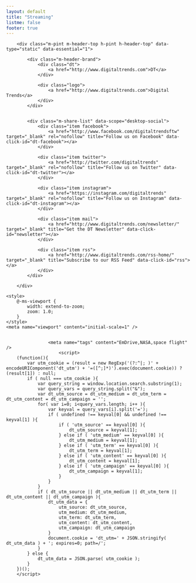 ```yaml
---
layout: default
title: "Streaming"
listme: false
footer: true
---
```


		<div class="m-pint m-header-top h-pint h-header-top" data-type="static" data-essential="1">

			<div class="m-header-brand">
				<div class="dt">
					<a href="http://www.digitaltrends.com">DT</a>
				</div>

				<div class="logo">
					<a href="http://www.digitaltrends.com">Digital Trends</a>
				</div>
			</div>


			<div class="m-share-list" data-scope="desktop-social">
				<div class="item facebook">
					<a href="http://www.facebook.com/digitaltrendsftw" target="_blank" rel="nofollow" title="Follow us on Facebook" data-click-id="dt-facebook"></a>
				</div>

				<div class="item twitter">
					<a href="http://twitter.com/digitaltrends" target="_blank" rel="nofollow" title="Follow us on Twitter" data-click-id="dt-twitter"></a>
				</div>

				<div class="item instagram">
					<a href="https://instagram.com/digitaltrends" target="_blank" rel="nofollow" title="Follow us on Instagram" data-click-id="dt-instagram"></a>
				</div>

				<div class="item mail">
					<a href="http://www.digitaltrends.com/newsletter/" target="_blank" title="Get the DT Newsletter" data-click-id="newsletter"></a>
				</div>

				<div class="item rss">
					<a href="http://www.digitaltrends.com/rss-home/" target="_blank" title="Subscribe to our RSS Feed" data-click-id="rss"></a>
				</div>
			</div>

		</div>

	<style>
		@-ms-viewport {
		    width: extend-to-zoom;
		    zoom: 1.0;
		}
	</style>
	<meta name="viewport" content="initial-scale=1" />

	
					<meta name="tags" content="EmDrive,NASA,space flight" />
						<script>
		(function(){
			var utm_cookie = (result = new RegExp('(?:^|; )' + encodeURIComponent('dt_utm') + '=([^;]*)').exec(document.cookie)) ? (result[1]) : null;
			if ( null === utm_cookie ){
				var query_string = window.location.search.substring(1);
				var query_vars = query_string.split("&");
				var dt_utm_source = dt_utm_medium = dt_utm_term = dt_utm_content = dt_utm_campaign = '';
				for( var i=0; i<query_vars.length; i++ ){
					var keyval = query_vars[i].split('=');
					if ( undefined !== keyval[0] && undefined !== keyval[1] ){
						if ( 'utm_source' == keyval[0] ){
							dt_utm_source = keyval[1];
						} else if ( 'utm_medium' == keyval[0] ){
							dt_utm_medium = keyval[1];
						} else if ( 'utm_term' == keyval[0] ){
							dt_utm_term = keyval[1];
						} else if ( 'utm_content' == keyval[0] ){
							dt_utm_content = keyval[1];
						} else if ( 'utm_campaign' == keyval[0] ){
							dt_utm_campaign = keyval[1];
						}
					}
				}
				if ( dt_utm_source || dt_utm_medium || dt_utm_term || dt_utm_content || dt_utm_campaign ){
					dt_utm_data = {
						utm_source: dt_utm_source,
						utm_medium: dt_utm_medium,
						utm_term: dt_utm_term,
						utm_content: dt_utm_content,
						utm_campaign: dt_utm_campaign
					}
					document.cookie = 'dt_utm=' + JSON.stringify( dt_utm_data ) + '; expires=0; path=/';
				}
			} else {
				dt_utm_data = JSON.parse( utm_cookie );
			}
		})();
		</script>
		
